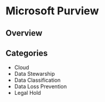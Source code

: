 # Microsoft Purview

## Overview



## Categories

- Cloud
- Data Stewarship
- Data Classification
- Data Loss Prevention
- Legal Hold